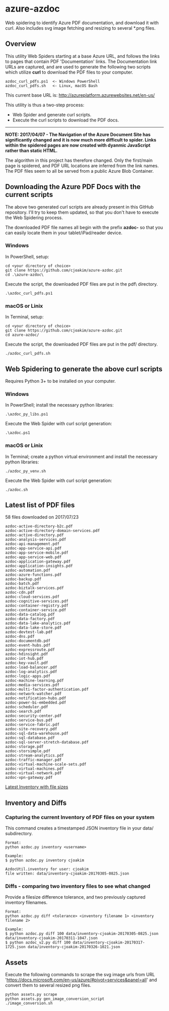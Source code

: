 # azure-azdoc

Web spidering to identify Azure PDF documentation, and download it with curl.
Also includes svg image fetching and resizing to several *.png files.

## Overview

This utility Web Spiders starting at a base Azure URL, and follows the links to
pages that contain PDF 'Documentation' links.  The Documentation link URLs are
captured, and are used to generate the following two scripts which utilize **curl**
to download the PDF files to your computer.
```
azdoc_curl_pdfs.ps1  <- Windows PowerShell
azdoc_curl_pdfs.sh   <- Linux, macOS Bash
```

This current base URL is:
http://azureplatform.azurewebsites.net/en-us/

This utility is thus a two-step process:
- Web Spider and generate curl scripts.
- Execute the curl scripts to download the PDF docs.

---

**NOTE: 2017/04/07 - The Navigation of the Azure Document Site has significantly changed
and it is now much more difficult to spider.  Links within the spidered pages are now
created with dyanmic JavaScript rather than static HTML.**

The algorithm in this project has therefore changed.  Only the first/main page is spidered,
and PDF URL locations are inferred from the link names.  The PDF files seem to all be
served from a public Azure Blob Container.

## Downloading the Azure PDF Docs with the current scripts

The above two generated curl scripts are already present in this GitHub repository.
I'll try to keep them updated, so that you don't have to execute the Web Spidering
process.

The downloaded PDF file names all begin with the prefix **azdoc-** so that you can
easily locate them in your tablet/iPad/reader device.

### Windows

In PowerShell, setup:
```
cd <your directory of choice>
git clone https://github.com/cjoakim/azure-azdoc.git
cd .\azure-azdoc\
```

Execute the script, the downloaded PDF files are put in the pdf\ directory.
```
.\azdoc_curl_pdfs.ps1
```

### macOS or Linix

In Terminal, setup:
```
cd <your directory of choice>
git clone https://github.com/cjoakim/azure-azdoc.git
cd azure-azdoc/
```

Execute the script, the downloaded PDF files are put in the pdf/ directory.
```
./azdoc_curl_pdfs.sh
```

## Web Spidering to generate the above curl scripts

Requires Python 3+ to be installed on your computer.

### Windows

In PowerShell; install the necessary python libraries:
```
.\azdoc_py_libs.ps1
```

Execute the Web Spider with curl script generation:
```
.\azdoc.ps1
```

### macOS or Linix

In Terminal; create a python virtual environment and install the necessary python libraries:
```
./azdoc_py_venv.sh
```

Execute the Web Spider with curl script generation:
```
./azdoc.sh
```

## Latest list of PDF files

58 files downloaded on 2017/07/23
```
azdoc-active-directory-b2c.pdf
azdoc-active-directory-domain-services.pdf
azdoc-active-directory.pdf
azdoc-analysis-services.pdf
azdoc-api-management.pdf
azdoc-app-service-api.pdf
azdoc-app-service-mobile.pdf
azdoc-app-service-web.pdf
azdoc-application-gateway.pdf
azdoc-application-insights.pdf
azdoc-automation.pdf
azdoc-azure-functions.pdf
azdoc-backup.pdf
azdoc-batch.pdf
azdoc-biztalk-services.pdf
azdoc-cdn.pdf
azdoc-cloud-services.pdf
azdoc-cognitive-services.pdf
azdoc-container-registry.pdf
azdoc-container-service.pdf
azdoc-data-catalog.pdf
azdoc-data-factory.pdf
azdoc-data-lake-analytics.pdf
azdoc-data-lake-store.pdf
azdoc-devtest-lab.pdf
azdoc-dns.pdf
azdoc-documentdb.pdf
azdoc-event-hubs.pdf
azdoc-expressroute.pdf
azdoc-hdinsight.pdf
azdoc-iot-hub.pdf
azdoc-key-vault.pdf
azdoc-load-balancer.pdf
azdoc-log-analytics.pdf
azdoc-logic-apps.pdf
azdoc-machine-learning.pdf
azdoc-media-services.pdf
azdoc-multi-factor-authentication.pdf
azdoc-network-watcher.pdf
azdoc-notification-hubs.pdf
azdoc-power-bi-embedded.pdf
azdoc-scheduler.pdf
azdoc-search.pdf
azdoc-security-center.pdf
azdoc-service-bus.pdf
azdoc-service-fabric.pdf
azdoc-site-recovery.pdf
azdoc-sql-data-warehouse.pdf
azdoc-sql-database.pdf
azdoc-sql-server-stretch-database.pdf
azdoc-storage.pdf
azdoc-storsimple.pdf
azdoc-stream-analytics.pdf
azdoc-traffic-manager.pdf
azdoc-virtual-machine-scale-sets.pdf
azdoc-virtual-machines.pdf
azdoc-virtual-network.pdf
azdoc-vpn-gateway.pdf
```

[Latest Inventory with file sizes](data/inventory-cjoakim-20170422-0939.json)

## Inventory and Diffs

### Capturing the current Inventory of PDF files on your system

This command creates a timestamped JSON inventory file in your data/ subdirectory.
```
Format:
python azdoc.py inventory <username>

Example:
$ python azdoc.py inventory cjoakim

AzdocUtil.inventory for user: cjoakim
file written: data/inventory-cjoakim-20170305-0825.json
```

### Diffs - comparing two inventory files to see what changed

Provide a filesize difference tolerance, and two previously captured inventory filenames.

```
Format:
python azdoc.py diff <tolerance> <inventory filename 1> <inventory filename 2>

Example:
$ python azdoc.py diff 100 data/inventory-cjoakim-20170305-0825.json data/inventory-cjoakim-20170311-1047.json
$ python azdoc_v2.py diff 100 data/inventory-cjoakim-20170317-1725.json data/inventory-cjoakim-20170326-1021.json
```

## Assets

Execute the following commands to scrape the svg image urls from URL
'https://docs.microsoft.com/en-us/azure/#pivot=services&panel=all'
and convert them to several resized png files.

```
python assets.py scrape
python assets.py gen_image_conversion_script
./image_conversion.sh
```
